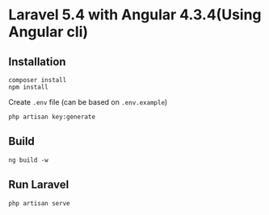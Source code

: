 # Laravel 5.4 with Angular 4.3.4(Using Angular cli)

## Installation

```
composer install
npm install
```

Create `.env` file (can be based on `.env.example`)
```
php artisan key:generate
```

## Build

```
ng build -w
```

## Run Laravel

```
php artisan serve
```
